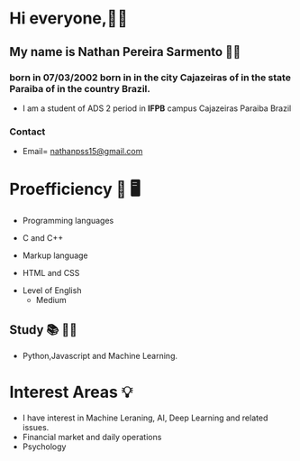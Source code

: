 # Hi everyone,🖐🏻

## My name is Nathan Pereira Sarmento 👦🏻
### born in 07/03/2002 born in in the city Cajazeiras of in the state Paraiba of in the country Brazil.
* I am a student of ADS 2 period in **IFPB** campus Cajazeiras Paraiba Brazil
### Contact
* Email=  nathanpss15@gmail.com 

# Proefficiency 📑 🖥

* Programming languages 
 - C and C++

* Markup language
 - HTML and CSS

* Level of English
  - Medium
  
## Study 📚 ✍🏻
  * Python,Javascript and Machine Learning.

# Interest Areas 💡

* I have interest in Machine Leraning, AI, Deep Learning and related issues.
* Financial market and daily operations
* Psychology
